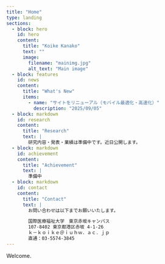 ```yaml
---
title: "Home"
type: landing
sections:
  - block: hero
    id: hero
    content:
      title: "Koike Kanako"
      text: ""
      image:
        filename: "mainimg.jpg"
        alt_text: "Main image"
  - block: features
    id: news
    content:
      title: "What's New"
      items:
        - name: "サイトをリニューアル（モバイル最適化・高速化）"
          description: "2025/09/05"
  - block: markdown
    id: research
    content:
      title: "Research"
      text: |
        研究内容・発表・業績は準備中です。近日公開します。
  - block: markdown
    id: achievement
    content:
      title: "Achievement"
      text: |
        準備中
  - block: markdown
    id: contact
    content:
      title: "Contact"
      text: |
        お問い合わせは以下までお願いいたします。

        国際医療福祉大学　東京赤坂キャンパス  
        107-8402 東京都港区赤坂 4-1-26  
        ｋ－ｋｏｉｋｅ＠ｉｕｈｗ．ａｃ．ｊｐ  
        直通：03-5574-3845
---
```


Welcome.
